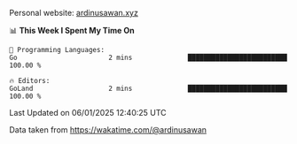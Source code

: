 Personal website: [ardinusawan.xyz](https://ardinusawan.xyz)

<!--START_SECTION:waka-->
📊 **This Week I Spent My Time On** 

```text
💬 Programming Languages: 
Go                       2 mins              █████████████████████████   100.00 % 

🔥 Editors: 
GoLand                   2 mins              █████████████████████████   100.00 % 
```


 Last Updated on 06/01/2025 12:40:25 UTC
<!--END_SECTION:waka-->
Data taken from https://wakatime.com/@ardinusawan
